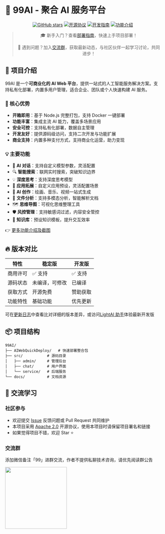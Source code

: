 # 🚀 99AI - 聚合 AI 服务平台

<div align="center">

[![GitHub stars](https://img.shields.io/github/stars/vastxie/99AI?style=social)](https://github.com/vastxie/99AI/stargazers)
[![开源协议](https://img.shields.io/badge/license-Apache%202.0-blue.svg)](LICENSE)
[![开发指南](https://img.shields.io/badge/开发指南-orange.svg)](./docs/DEVELOPMENT.md)
[![功能介绍](https://img.shields.io/badge/功能介绍-green.svg)](./docs/FEATURES.md)

> 🎓 新手入门？查看[部署指南](./docs/DEPLOYMENT.md)，快速上手项目部署！
>
> 📢 遇到问题？加入[交流群](#交流群)，获取最新动态，与社区伙伴一起学习讨论，共同进步！

</div>

## 🌟 项目介绍

99AI 是一个**可商业化的 AI Web 平台**，提供一站式的人工智能服务解决方案。支持私有化部署，内置多用户管理，适合企业、团队或个人快速构建 AI 服务。

### 🚀 核心优势

- **开箱即用**：基于 Node.js 完整打包，支持 Docker 一键部署
- **功能丰富**：集成主流 AI 能力，覆盖多场景应用
- **安全可控**：支持私有化部署，数据自主管理
- **开发友好**：提供源码级访问，支持二次开发与功能扩展
- **商业支持**：内置多种支付方式，支持商业化运营，助力变现

### 💡 主要功能

- 🤖 **AI 对话**：支持自定义模型参数，灵活配置
- 🔍 **智能搜索**：联网实时搜索，突破知识边界
- 💡 **深度思考**：支持深度思考模型
- 🔧 **应用拓展**：自定义应用预设，灵活配置场景
- 🎨 **AI 创作**：绘画、音乐、视频一站式生成
- 📝 **文件分析**：支持多模态分析，智能解析文档
- 🗺️ **思维导图**：可视化思维整理工具
- 🛡️ **风控管理**：支持敏感词过滤，内容安全管控
- 💼 **知识库**：预设知识模板，提升交互效率

👉 [更多功能介绍及截图](./docs/FEATURES.md)

## 🔥 版本对比

| 特性     | 稳定版         | 开发版   |
| -------- | -------------- | -------- |
| 商用许可 | ✅ 支持        | ✅ 支持  |
| 源码状态 | 未编译，可修改 | 已编译   |
| 获取方式 | 开源免费       | 赞助获取 |
| 功能特性 | 基础功能       | 优先更新 |

可在[更新日志](./docs/CHANGELOG.md)中查看比对详细的版本差异，或访问[LightAI 助手](https://asst.lightai.cloud)体验最新开发版

## 📦 项目结构

```tree
99AI/
├── AIWebQuickDeploy/   # 快速部署整合包
├── src/           # 源码目录
│   ├── admin/     # 管理后台
│   ├── chat/      # 用户界面
│   └── service/   # 后端服务
└── docs/          # 文档资源
```

## 💬 交流学习

### 社区参与

- 欢迎提交 [Issue](https://github.com/vastxie/99AI/issues) 反馈问题或 Pull Request 共同维护
- 本项目采用 [Apache 2.0](LICENSE) 开源协议，使用本项目时请保留项目署名和链接
- 如果觉得项目不错，欢迎 Star ⭐️

### 交流群

添加微信备注「99」进群交流，作者不提供私聊技术咨询，请优先阅读群公告

<img src="https://github.com/vastxie/99AI/assets/24899308/ee20578f-063d-48d8-bff6-85ac3e38fe60" width="200">
